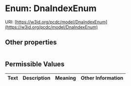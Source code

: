 
# Enum: DnaIndexEnum




URI: [https://w3id.org/pcdc/model/DnaIndexEnum](https://w3id.org/pcdc/model/DnaIndexEnum)


## Other properties

|  |  |  |
| --- | --- | --- |

## Permissible Values

| Text | Description | Meaning | Other Information |
| :--- | :---: | :---: | ---: |

